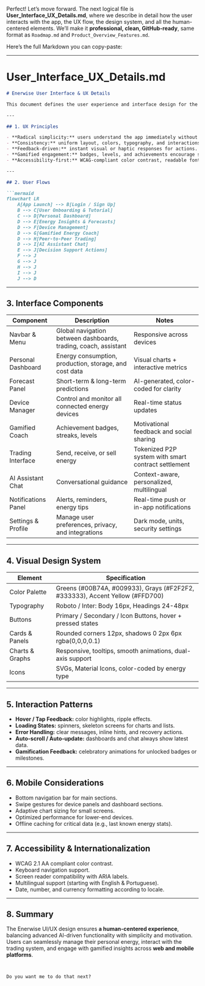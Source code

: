 Perfect! Let’s move forward. The next logical file is **User_Interface_UX_Details.md**, where we describe in detail how the user interacts with the app, the UX flow, the design system, and all the human-centered elements. We’ll make it **professional, clean, GitHub-ready**, same format as `Roadmap.md` and `Product_Overview_Features.md`.

Here’s the full Markdown you can copy-paste:

---

# User_Interface_UX_Details.md

````markdown
# Enerwise User Interface & UX Details

This document defines the user experience and interface design for the Enerwise ecosystem. It ensures the platform is **intuitive, human-centered, and professional**, while fully supporting web and mobile devices.

---

## 1. UX Principles

- **Radical simplicity:** users understand the app immediately without manuals.  
- **Consistency:** uniform layout, colors, typography, and interactions.  
- **Feedback-driven:** instant visual or haptic responses for actions.  
- **Gamified engagement:** badges, levels, and achievements encourage sustainable behavior.  
- **Accessibility-first:** WCAG-compliant color contrast, readable fonts, and screen reader support.  

---

## 2. User Flows

```mermaid
flowchart LR
    A[App Launch] --> B[Login / Sign Up]
    B --> C[User Onboarding & Tutorial]
    C --> D[Personal Dashboard]
    D --> E[Energy Insights & Forecasts]
    D --> F[Device Management]
    D --> G[Gamified Energy Coach]
    D --> H[Peer-to-Peer Trading]
    D --> I[AI Assistant Chat]
    E --> J[Decision Support Actions]
    F --> J
    G --> J
    H --> J
    I --> J
    J --> D
````

---

## 3. Interface Components

| Component           | Description                                                     | Notes                                               |
| ------------------- | --------------------------------------------------------------- | --------------------------------------------------- |
| Navbar & Menu       | Global navigation between dashboards, trading, coach, assistant | Responsive across devices                           |
| Personal Dashboard  | Energy consumption, production, storage, and cost data          | Visual charts + interactive metrics                 |
| Forecast Panel      | Short-term & long-term predictions                              | AI-generated, color-coded for clarity               |
| Device Manager      | Control and monitor all connected energy devices                | Real-time status updates                            |
| Gamified Coach      | Achievement badges, streaks, levels                             | Motivational feedback and social sharing            |
| Trading Interface   | Send, receive, or sell energy                                   | Tokenized P2P system with smart contract settlement |
| AI Assistant Chat   | Conversational guidance                                         | Context-aware, personalized, multilingual           |
| Notifications Panel | Alerts, reminders, energy tips                                  | Real-time push or in-app notifications              |
| Settings & Profile  | Manage user preferences, privacy, and integrations              | Dark mode, units, security settings                 |

---

## 4. Visual Design System

| Element         | Specification                                                                |
| --------------- | ---------------------------------------------------------------------------- |
| Color Palette   | Greens (#00B74A, #009933), Grays (#F2F2F2, #333333), Accent Yellow (#FFD700) |
| Typography      | Roboto / Inter: Body 16px, Headings 24-48px                                  |
| Buttons         | Primary / Secondary / Icon Buttons, hover + pressed states                   |
| Cards & Panels  | Rounded corners 12px, shadows 0 2px 6px rgba(0,0,0,0.1)                      |
| Charts & Graphs | Responsive, tooltips, smooth animations, dual-axis support                   |
| Icons           | SVGs, Material Icons, color-coded by energy type                             |

---

## 5. Interaction Patterns

* **Hover / Tap Feedback:** color highlights, ripple effects.
* **Loading States:** spinners, skeleton screens for charts and lists.
* **Error Handling:** clear messages, inline hints, and recovery actions.
* **Auto-scroll / Auto-update:** dashboards and chat always show latest data.
* **Gamification Feedback:** celebratory animations for unlocked badges or milestones.

---

## 6. Mobile Considerations

* Bottom navigation bar for main sections.
* Swipe gestures for device panels and dashboard sections.
* Adaptive chart sizing for small screens.
* Optimized performance for lower-end devices.
* Offline caching for critical data (e.g., last known energy stats).

---

## 7. Accessibility & Internationalization

* WCAG 2.1 AA compliant color contrast.
* Keyboard navigation support.
* Screen reader compatibility with ARIA labels.
* Multilingual support (starting with English & Portuguese).
* Date, number, and currency formatting according to locale.

---

## 8. Summary

The Enerwise UI/UX design ensures **a human-centered experience**, balancing advanced AI-driven functionality with simplicity and motivation. Users can seamlessly manage their personal energy, interact with the trading system, and engage with gamified insights across **web and mobile platforms**.

```


Do you want me to do that next?
```
